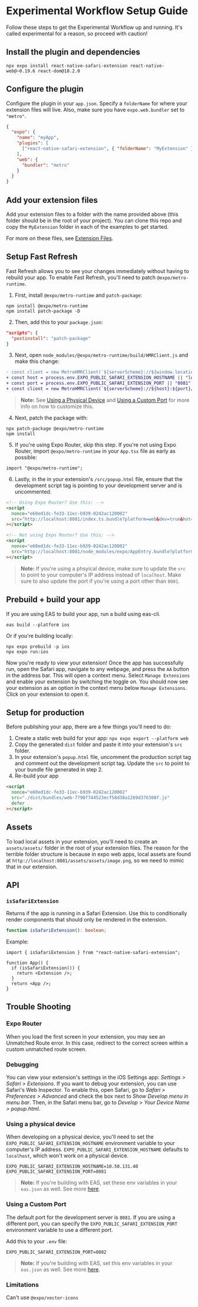 # Experimental Workflow Setup Guide

Follow these steps to get the Experimental Workflow up and running. It's called experimental for a reason, so proceed with caution!

## Install the plugin and dependencies

```console
npx expo install react-native-safari-extension react-native-web@~0.19.6 react-dom@18.2.0
```

## Configure the plugin

Configure the plugin in your `app.json`. Specify a `folderName` for where your extension files will live. Also, make sure you have `expo.web.bundler` set to `"metro"`.

```json
{
  "expo": {
    "name": "myApp",
    "plugins": [
      ["react-native-safari-extension", { "folderName": "MyExtension" }]
    ],
    "web": {
      "bundler": "metro"
    }
  }
}
```

## Add your extension files

Add your extension files to a folder with the name provided above (this folder should be in the root of your project). You can clone this repo and copy the `MyExtension` folder in each of the examples to get started.

For more on these files, see [Extension Files](./ExtensionFiles.md).

## Setup Fast Refresh

Fast Refresh allows you to see your changes immediately without having to rebuild your app. To enable Fast Refresh, you'll need to patch `@expo/metro-runtime`.

1. First, install `@expo/metro-runtime` and `patch-package`:

```console
npm install @expo/metro-runtime
npm install patch-package -D
```

2. Then, add this to your `package.json`:

```json
"scripts": {
  "postinstall": "patch-package"
}
```

3. Next, open `node_modules/@expo/metro-runtime/build/HMRClient.js` and make this change:

```diff
- const client = new MetroHMRClient(`${serverScheme}://${window.location.host}/hot`);
+ const host = process.env.EXPO_PUBLIC_SAFARI_EXTENSION_HOSTNAME || "localhost"
+ const port = process.env.EXPO_PUBLIC_SAFARI_EXTENSION_PORT || "8081"
+ const client = new MetroHMRClient(`${serverScheme}://${host}:${port}/hot`);
```

> **Note:** See [Using a Physical Device](#using-a-physical-device) and [Using a Custom Port](#using-a-custom-port) for more info on how to customize this.

4. Next, patch the package with:

```console
npx patch-package @expo/metro-runtime
npm install
```

5. If you're using Expo Router, skip this step. If you're not using Expo Router, import `@expo/metro-runtime` in your `App.tsx` file as early as possible:

```tsx
import "@expo/metro-runtime";
```

6. Lastly, in the in your extension's `/src/popup.html` file, ensure that the development script tag is pointing to your development server and is uncommented.

```html
<!-- Using Expo Router? Use this: -->
<script
  nonce="e60ed1dc-fe33-11ec-b939-0242ac120002"
  src="http://localhost:8081/index.ts.bundle?platform=web&dev=true&hot=false&lazy=true&resolver.environment=client&transform.environment=client"
></script>

<!-- Not using Expo Router? Use this: -->
<script
  nonce="e60ed1dc-fe33-11ec-b939-0242ac120002"
  src="http://localhost:8081/node_modules/expo/AppEntry.bundle?platform=web&dev=true&hot=false&lazy=true"
></script>
```

> **Note:** If you're using a phsyical device, make sure to update the `src` to point to your computer's IP address instead of `localhost`. Make sure to also update the port if you're using a port other than `8081`.

## Prebuild + build your app

If you are using EAS to build your app, run a build using eas-cli.

```console
eas build --platform ios
```

Or if you're building locally:

```console
npx expo prebuild -p ios
npx expo run:ios
```

Now you're ready to view your extension! Once the app has successfully run, open the Safari app, navigate to any webpage, and press the `AA` button in the address bar. This will open a context menu. Select `Manage Extensions` and enable your extension by switching the toggle on. You should now see your extension as an option in the context menu below `Manage Extensions`. Click on your extension to open it.

## Setup for production

Before publishing your app, there are a few things you'll need to do:

1. Create a static web build for your app: `npx expo export --platform web`
2. Copy the generated `dist` folder and paste it into your extension's `src` folder.
3. In your extension's `popup.html` file, uncomment the production script tag and comment out the development script tag. Update the `src` to point to your bundle file generated in step 2.
4. Re-build your app

```html
<script
  nonce="e60ed1dc-fe33-11ec-b939-0242ac120002"
  src="./dist/bundles/web-7798f744523ecf58d38a12b9d376308f.js"
  defer
></script>
```

## Assets

To load local assets in your extension, you'll need to create an `assets/assets/` folder in the root of your extension files. The reason for the terrible folder structure is because in expo web apps, local assets are found at `http://localhost:8081/assets/assets/image.png`, so we need to mimic that in our extension.

## API

### `isSafariExtension`

Returns if the app is running in a Safari Extension. Use this to conditionally render components that should only be rendered in the extension.

```ts
function isSafariExtension(): boolean;
```

Example:

```tsx
import { isSafariExtension } from "react-native-safari-extension";

function App() {
  if (isSafariExtension()) {
    return <Extension />;
  }
  return <App />;
}
```

## Trouble Shooting

### Expo Router

When you load the first screen in your extension, you may see an Unmatched Route error. In this case, redirect to the correct screen within a custom unmatched route screen.

### Debugging

You can view your extension's settings in the iOS Settings app: _Settings > Safari > Extensions_. If you want to debug your extension, you can use Safari's Web Inspector. To enable this, open Safari, go to _Safari > Preferences > Advanced_ and check the box next to _Show Develop menu in menu bar_. Then, in the Safari menu bar, go to _Develop > Your Device Name > popup.html_.

### Using a physical device

When developing on a physical device, you'll need to set the `EXPO_PUBLIC_SAFARI_EXTENSION_HOSTNAME` environment variable to your computer's IP address. `EXPO_PUBLIC_SAFARI_EXTENSION_HOSTNAME` defaults to `localhost`, which won't work on a physical device.

```
EXPO_PUBLIC_SAFARI_EXTENSION_HOSTNAME=10.50.131.40
EXPO_PUBLIC_SAFARI_EXTENSION_PORT=8081
```

> **Note:** If you're building with EAS, set these env variables in your `eas.json` as well. See more [here](https://docs.expo.dev/build-reference/variables/).

### Using a Custom Port

The default port for the development server is `8081`. If you are using a different port, you can specify the `EXPO_PUBLIC_SAFARI_EXTENSION_PORT` environment variable to use a different port.

Add this to your `.env` file:

```
EXPO_PUBLIC_SAFARI_EXTENSION_PORT=8082
```

> **Note:** If you're building with EAS, set this env variables in your `eas.json` as well. See more [here](https://docs.expo.dev/build-reference/variables/).

### Limitations

Can't use `@expo/vector-icons`

